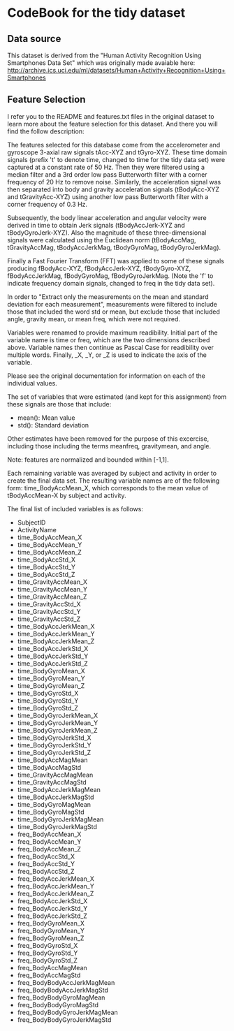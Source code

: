 CodeBook for the tidy dataset
=============================

Data source
-----------
This dataset is derived from the "Human Activity Recognition Using Smartphones Data Set" which was originally made avaiable here: http://archive.ics.uci.edu/ml/datasets/Human+Activity+Recognition+Using+Smartphones

Feature Selection 
-----------------
I refer you to the README and features.txt files in the original dataset to learn more about the feature selection for this dataset. And there you will find the follow description:

The features selected for this database come from the accelerometer and gyroscope 3-axial raw signals tAcc-XYZ and tGyro-XYZ. These time domain signals (prefix 't' to denote time, changed to time for the tidy data set) were captured at a constant rate of 50 Hz. Then they were filtered using a median filter and a 3rd order low pass Butterworth filter with a corner frequency of 20 Hz to remove noise. Similarly, the acceleration signal was then separated into body and gravity acceleration signals (tBodyAcc-XYZ and tGravityAcc-XYZ) using another low pass Butterworth filter with a corner frequency of 0.3 Hz. 

Subsequently, the body linear acceleration and angular velocity were derived in time to obtain Jerk signals (tBodyAccJerk-XYZ and tBodyGyroJerk-XYZ). Also the magnitude of these three-dimensional signals were calculated using the Euclidean norm (tBodyAccMag, tGravityAccMag, tBodyAccJerkMag, tBodyGyroMag, tBodyGyroJerkMag). 

Finally a Fast Fourier Transform (FFT) was applied to some of these signals producing fBodyAcc-XYZ, fBodyAccJerk-XYZ, fBodyGyro-XYZ, fBodyAccJerkMag, fBodyGyroMag, fBodyGyroJerkMag. (Note the 'f' to indicate frequency domain signals, changed to freq in the tidy data set). 

In order to "Extract only the measurements on the mean and standard deviation for each measurement", measurements were filtered to include those that included the word std or mean, but exclude those that included angle, gravity mean, or mean freq, which were not required.

Variables were renamed to provide maximum readibility.  Initial part of the variable name is time or freq, which are the two dimensions described above. Variable names then continue as Pascal Case for readibility over multiple words.  Finally, _X, _Y, or _Z is used to indicate the axis of the variable.

Please see the original documentation for information on each of the individual values.

The set of variables that were estimated (and kept for this assignment) from these signals are those that include: 

* mean(): Mean value
* std(): Standard deviation

Other estimates have been removed for the purpose of this excercise, including those including the terms meanfreq, gravitymean, and angle.

Note: features are normalized and bounded within [-1,1].

Each remaining variable was averaged by subject and activity in order to create the final data set. The resulting variable names are of the following form: time_BodyAccMean_X, which corresponds to the mean value of tBodyAccMean-X by subject and activity.

The final list of included variables is as follows:
* SubjectID                    
* ActivityName                 
* time_BodyAccMean_X          
* time_BodyAccMean_Y           
* time_BodyAccMean_Z           
* time_BodyAccStd_X           
* time_BodyAccStd_Y            
* time_BodyAccStd_Z            
* time_GravityAccMean_X       
* time_GravityAccMean_Y        
* time_GravityAccMean_Z        
* time_GravityAccStd_X        
* time_GravityAccStd_Y         
* time_GravityAccStd_Z         
* time_BodyAccJerkMean_X      
* time_BodyAccJerkMean_Y       
* time_BodyAccJerkMean_Z       
* time_BodyAccJerkStd_X       
* time_BodyAccJerkStd_Y        
* time_BodyAccJerkStd_Z        
* time_BodyGyroMean_X         
* time_BodyGyroMean_Y          
* time_BodyGyroMean_Z          
* time_BodyGyroStd_X          
* time_BodyGyroStd_Y           
* time_BodyGyroStd_Z           
* time_BodyGyroJerkMean_X     
* time_BodyGyroJerkMean_Y      
* time_BodyGyroJerkMean_Z      
* time_BodyGyroJerkStd_X      
* time_BodyGyroJerkStd_Y       
* time_BodyGyroJerkStd_Z       
* time_BodyAccMagMean         
* time_BodyAccMagStd           
* time_GravityAccMagMean       
* time_GravityAccMagStd       
* time_BodyAccJerkMagMean      
* time_BodyAccJerkMagStd       
* time_BodyGyroMagMean        
* time_BodyGyroMagStd          
* time_BodyGyroJerkMagMean     
* time_BodyGyroJerkMagStd     
* freq_BodyAccMean_X           
* freq_BodyAccMean_Y           
* freq_BodyAccMean_Z          
* freq_BodyAccStd_X            
* freq_BodyAccStd_Y            
* freq_BodyAccStd_Z           
* freq_BodyAccJerkMean_X       
* freq_BodyAccJerkMean_Y       
* freq_BodyAccJerkMean_Z      
* freq_BodyAccJerkStd_X        
* freq_BodyAccJerkStd_Y        
* freq_BodyAccJerkStd_Z       
* freq_BodyGyroMean_X          
* freq_BodyGyroMean_Y          
* freq_BodyGyroMean_Z         
* freq_BodyGyroStd_X           
* freq_BodyGyroStd_Y           
* freq_BodyGyroStd_Z          
* freq_BodyAccMagMean          
* freq_BodyAccMagStd           
* freq_BodyBodyAccJerkMagMean 
* freq_BodyBodyAccJerkMagStd   
* freq_BodyBodyGyroMagMean     
* freq_BodyBodyGyroMagStd     
* freq_BodyBodyGyroJerkMagMean 
* freq_BodyBodyGyroJerkMagStd 